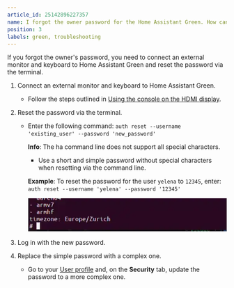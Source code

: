 ```yaml
---
article_id: 25142896227357
name: I forgot the owner password for the Home Assistant Green. How can I reset it?
position: 3
labels: green, troubleshooting
---
```


If you forgot the owner's password, you need to connect an external monitor and keyboard to Home Assistant Green and reset the password via the terminal.

1. Connect an external monitor and keyboard to Home Assistant Green.

   - Follow the steps outlined in [Using the console on the HDMI display](/hc/en-us/articles/25153288092829-Using-the-console-on-the-HDMI-display).

2. Reset the password via the terminal.

   - Enter the following command: `auth reset --username 'existing_user' --password 'new_password'`

     **Info**: The ha command line does not support all special characters.
     - Use a short and simple password without special characters when resetting via the command line.

     **Example**: To reset the password for the user `yelena` to `12345`, enter: `auth reset --username 'yelena' --password '12345'`

     ![Clip showing how to enter the command into the command line](/static/img/green/home-assistant-cli.webp)

3.  Log in with the new password.

4.  Replace the simple password with a complex one.

    - Go to your [User profile](https://my.home-assistant.io/redirect/profile/) and, on the **Security** tab, update the password to a more complex one.

